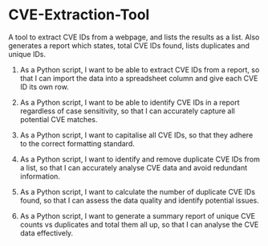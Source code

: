 # CVE-Extraction-Tool
A tool to extract CVE IDs from a webpage, and lists the results as a list. Also generates a report which states, total CVE IDs found, lists duplicates and unique IDs.

1. As a Python script, I want to be able to extract CVE IDs from a report, so that I can import the data into a spreadsheet column and give each CVE ID its own row.

2. As a Python script, I want to be able to identify CVE IDs in a report regardless of case sensitivity, so that I can accurately capture all potential CVE matches.

3. As a Python script, I want to capitalise all CVE IDs, so that they adhere to the correct formatting standard.

4. As a Python script, I want to identify and remove duplicate CVE IDs from a list, so that I can accurately analyse CVE data and avoid redundant information.

5. As a Python script, I want to calculate the number of duplicate CVE IDs found, so that I can assess the data quality and identify potential issues.

6. As a Python script, I want to generate a summary report of unique CVE counts vs duplicates and total them all up, so that I can analyse the CVE data effectively.
